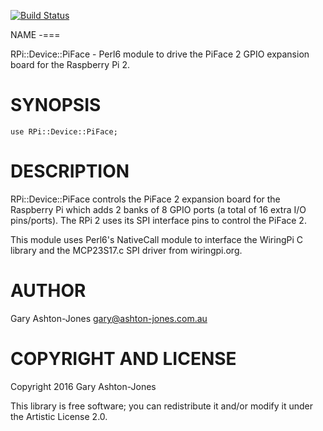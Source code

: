 [![Build Status](https://travis-ci.org/garyaj/perl6-raspberry-pi-device-piface.svg?branch=master)](https://travis-ci.org/garyaj/perl6-raspberry-pi-device-piface)

NAME
-===

RPi::Device::PiFace - Perl6 module to drive the PiFace 2 GPIO expansion board
for the Raspberry Pi 2.

SYNOPSIS
========

    use RPi::Device::PiFace;

DESCRIPTION
===========

RPi::Device::PiFace controls the PiFace 2 expansion board for the Raspberry Pi 
which adds 2 banks of 8 GPIO ports (a total of 16 extra I/O pins/ports). The
RPi 2 uses its SPI interface pins to control the PiFace 2.

This module uses Perl6's NativeCall module to interface the WiringPi C library
and the MCP23S17.c SPI driver from wiringpi.org.

AUTHOR
======

Gary Ashton-Jones <gary@ashton-jones.com.au>

COPYRIGHT AND LICENSE
=====================

Copyright 2016 Gary Ashton-Jones

This library is free software; you can redistribute it and/or modify it under
the Artistic License 2.0.
